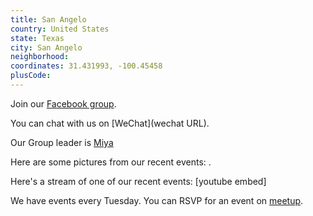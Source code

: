 ```yaml
---
title: San Angelo
country: United States
state: Texas
city: San Angelo
neighborhood: 
coordinates: 31.431993, -100.45458
plusCode:
---
```

Join our [Facebook group](https://www.facebook.com/groups/free.code.camp.sanangelo).

You can chat with us on [WeChat](wechat URL).

Our Group leader is [Miya](freecodecamp.org/miya)

Here are some pictures from our recent events:
![]().

Here's a stream of one of our recent events:
[youtube embed]

We have events every Tuesday. You can RSVP for an event on [meetup](meetupurl).
